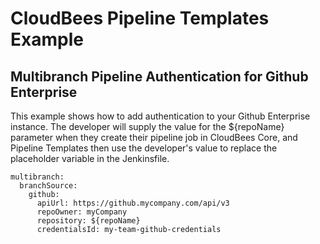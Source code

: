 # CloudBees Pipeline Templates Example
## Multibranch Pipeline Authentication for Github Enterprise

This example shows how to add authentication to your Github Enterprise instance. The developer will supply the value for the ${repoName} parameter when they create their pipeline job in CloudBees Core, and Pipeline Templates then use the developer's value to replace the placeholder variable in the Jenkinsfile.

````
multibranch:
  branchSource:
    github:
      apiUrl: https://github.mycompany.com/api/v3
      repoOwner: myCompany
      repository: ${repoName}
      credentialsId: my-team-github-credentials
````